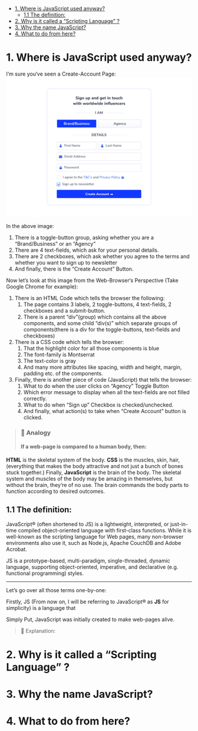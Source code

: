 - [1. Where is JavaScript used anyway?](#1-where-is-javascript-used-anyway)
  - [1.1 The definition:](#11-the-definition)
- [2. Why is it called a “Scripting Language” ?](#2-why-is-it-called-a-scripting-language-)
- [3. Why the name JavaScript?](#3-why-the-name-javascript)
- [4. What to do from here?](#4-what-to-do-from-here)

# 1. Where is JavaScript used anyway?

I‘m sure you‘ve seen a Create-Account Page: ![Login UI Page](./media/UI_1.jpg)

In the above image:

1. There is a toggle-button group, asking whether you are a “Brand/Business” or
   an “Agency”
2. There are 4 text-fields, which ask for your personal details.
3. There are 2 checkboxes, which ask whether you agree to the terms and whether
   you want to sign up to newsletter
4. And finally, there is the “Create Account” Button.

Now let’s look at this image from the Web-Browser‘s Perspective (Take Google
Chrome for example):

1. There is an HTML Code which tells the browser the following:
   1. The page contains 3 labels, 2 toggle-buttons, 4 text-fields, 2 checkboxes
      and a submit-button.
   2. There is a parent “div”(group) which contains all the above components,
      and some child “div(s)” which separate groups of components(there is a div
      for the toggle-buttons, text-fields and checkboxes)
2. There is a CSS code which tells the browser:
   1. That the highlight color for all those components is blue
   2. The font-family is Montserrat
   3. The text-color is gray
   4. And many more attributes like spacing, width and height, margin, padding
      etc. of the components.
3. Finally, there is another piece of code (JavaScript) that tells the browser:
   1. What to do when the user clicks on “Agency” Toggle Button
   2. Which error message to display when all the text-fields are not filled
      correctly.
   3. What to do when “Sign up” Checkbox is checked/unchecked.
   4. And finally, what action(s) to take when “Create Account” button is
      clicked.

> ### 🎐 Analogy
>
> #### If a web-page is compared to a human body, then:

**HTML** is the skeletal system of the body. **CSS** is the muscles, skin, hair,
(everything that makes the body attractive and not just a bunch of bones stuck
together.) Finally, **JavaScript** is the brain of the body. The skeletal system
and muscles of the body may be amazing in themselves, but without the brain,
they‘re of no use. The brain commands the body parts to function according to
desired outcomes.

## 1.1 The definition:

JavaScript® (often shortened to JS) is a lightweight, interpreted, or
just-in-time compiled object-oriented language with first-class functions. While
it is well-known as the scripting language for Web pages, many non-browser
environments also use it, such as Node.js, Apache CouchDB and Adobe Acrobat.

JS is a prototype-based, multi-paradigm, single-threaded, dynamic language,
supporting object-oriented, imperative, and declarative (e.g. functional
programming) styles.

---

Let’s go over all those terms one-by-one:

Firstly, JS (From now on, I will be referring to JavaScript® as **JS** for
simplicity) is a language that

Simply Put, JavaScript was initially created to make web-pages alive.

> 🧩 Explanation:

# 2. Why is it called a “Scripting Language” ?

# 3. Why the name JavaScript?

# 4. What to do from here?
